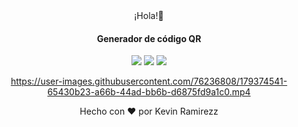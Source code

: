 <div align="center">¡Hola!👋</div>

<div align="center">  
 
 <h4>Generador de código QR</h4>


<div align="center">  
<a target="_black"><img src="https://img.shields.io/badge/HTML5-E34F26?style=for-the-badge&logo=html5&logoColor=white" target="_black"></a>
<a target="_black"><img src="https://img.shields.io/badge/CSS3-1572B6?style=for-the-badge&logo=css3&logoColor=white" target="_black"></a>
<a target="_black"><img src="https://img.shields.io/badge/JavaScript-F7DF1E?style=for-the-badge&logo=javascript&logoColor=black" target="_black"></a>
</div>



https://user-images.githubusercontent.com/76236808/179374541-65430b23-a66b-44ad-bb6b-d6875fd9a1c0.mp4




<div align="center"> Hecho con &hearts; por Kevin Ramirezz </div>
